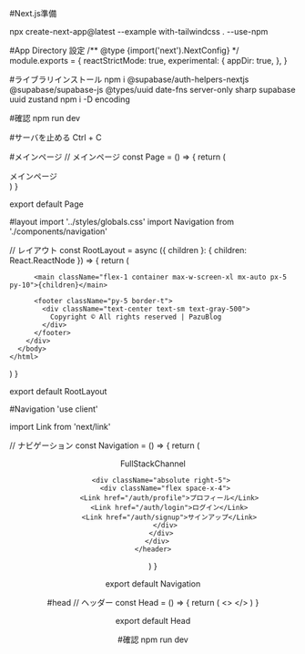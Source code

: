 #Next.js準備

npx create-next-app@latest --example with-tailwindcss . --use-npm

#App Directory 設定
/** @type {import('next').NextConfig} */
module.exports = {
  reactStrictMode: true,
  experimental: {
    appDir: true,
  },
}

#ライブラリインストール
npm i @supabase/auth-helpers-nextjs @supabase/supabase-js @types/uuid date-fns server-only sharp supabase uuid zustand
npm i -D encoding

#確認
npm run dev

#サーバを止める
Ctrl + C

#メインページ
// メインページ
const Page = () => {
  return (
    <div className="h-full">
      <div>メインページ</div>
    </div>
  )
}

export default Page

#layout
import '../styles/globals.css'
import Navigation from './components/navigation'

// レイアウト
const RootLayout = async ({ children }: { children: React.ReactNode }) => {
  return (
    <html>
      <body>
        <div className="flex flex-col min-h-screen">
          <Navigation />

          <main className="flex-1 container max-w-screen-xl mx-auto px-5 py-10">{children}</main>

          <footer className="py-5 border-t">
            <div className="text-center text-sm text-gray-500">
              Copyright © All rights reserved | PazuBlog
            </div>
          </footer>
        </div>
      </body>
    </html>
  )
}

export default RootLayout

#Navigation
'use client'

import Link from 'next/link'

// ナビゲーション
const Navigation = () => {
  return (
    <header className="border-b py-5">
      <div className="container max-w-screen-xl mx-auto relative flex justify-center items-center">
        <Link href="/" className=" font-bold text-xl cursor-pointer">
          FullStackChannel
        </Link>

        <div className="absolute right-5">
          <div className="flex space-x-4">
            <Link href="/auth/profile">プロフィール</Link>
            <Link href="/auth/login">ログイン</Link>
            <Link href="/auth/signup">サインアップ</Link>
          </div>
        </div>
      </div>
    </header>
  )
}

export default Navigation

#head
// ヘッダー
const Head = () => {
  return (
    <>
      <title>Blog</title>
      <meta content="width=device-width, initial-scale=1" name="viewport" />
      <meta name="description" content="Next.js Supabase Blog" />
      <link rel="icon" href="/favicon.ico" />
    </>
  )
}

export default Head

#確認
npm run dev

